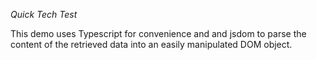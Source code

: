 *Quick Tech Test*

This demo uses Typescript for convenience and and jsdom to parse the content of the retrieved data into an easily manipulated DOM object.

